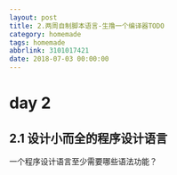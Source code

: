 ```yaml
---
layout: post
title: 2.两周自制脚本语言-生撸一个编译器TODO
category: homemade
tags: homemade
abbrlink: 3101017421
date: 2018-07-03 00:00:00
---
```


# day 2
## 2.1 设计小而全的程序设计语言

一个程序设计语言至少需要哪些语法功能？  

